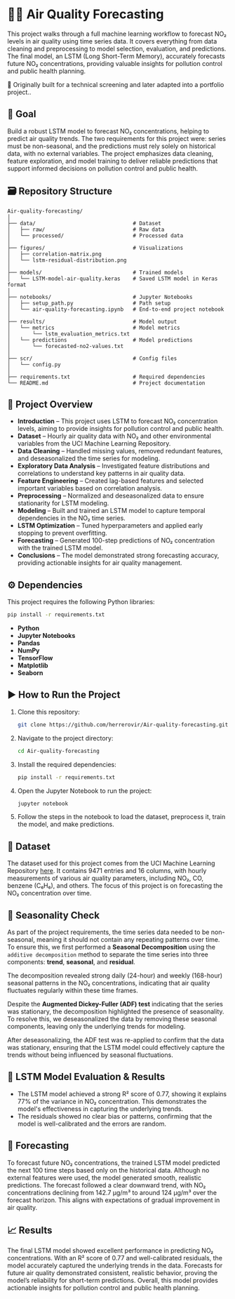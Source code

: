 # 🍃💚 Air Quality Forecasting

This project walks through a full machine learning workflow to forecast NO₂ levels in air quality using time series data. It covers everything from data cleaning and preprocessing to model selection, evaluation, and predictions. The final model, an LSTM (Long Short-Term Memory), accurately forecasts future NO₂ concentrations, providing valuable insights for pollution control and public health planning.

📌 Originally built for a technical screening and later adapted into a portfolio project..

## 🎯 Goal

Build a robust LSTM model to forecast NO₂ concentrations, helping to predict air quality trends. The two requirements for this project were: series must be non-seasonal, and the predictions must rely solely on historical data, with no external variables. The project emphasizes data cleaning, feature exploration, and model training to deliver reliable predictions that support informed decisions on pollution control and public health.

## 🗃️ Repository Structure

```plaintext
Air-quality-forecasting/
│
├── data/                               # Dataset
│   ├── raw/                            # Raw data
│   └── processed/                      # Processed data
│
├── figures/                            # Visualizations
│   ├── correlation-matrix.png        
│   └── lstm-residual-distribution.png  
│
├── models/                             # Trained models
│   └── LSTM-model-air-quality.keras    # Saved LSTM model in Keras format
│
├── notebooks/                          # Jupyter Notebooks
│   ├── setup_path.py                   # Path setup
│   └── air-quality-forecasting.ipynb   # End-to-end project notebook
│
├── results/                            # Model output
│   └── metrics                         # Model metrics
│       └── lstm_evaluation_metrics.txt
│   └── predictions                     # Model predictions
│       └── forecasted-no2-values.txt
│
├── scr/                                # Config files
│   └── config.py                       
│
├── requirements.txt                    # Required dependencies
└── README.md                           # Project documentation
```

## 📘 Project Overview

- **Introduction** – This project uses LSTM to forecast NO₂ concentration levels, aiming to provide insights for pollution control and public health.
- **Dataset** – Hourly air quality data with NO₂ and other environmental variables from the UCI Machine Learning Repository.
- **Data Cleaning** – Handled missing values, removed redundant features, and deseasonalized the time series for modeling.
- **Exploratory Data Analysis** – Investigated feature distributions and correlations to understand key patterns in air quality data.
- **Feature Engineering** – Created lag-based features and selected important variables based on correlation analysis.
- **Preprocessing** – Normalized and deseasonalized data to ensure stationarity for LSTM modeling.
- **Modeling** – Built and trained an LSTM model to capture temporal dependencies in the NO₂ time series.
- **LSTM Optimization** – Tuned hyperparameters and applied early stopping to prevent overfitting.
- **Forecasting** – Generated 100-step predictions of NO₂ concentration with the trained LSTM model.
- **Conclusions** – The model demonstrated strong forecasting accuracy, providing actionable insights for air quality management.

## ⚙️ Dependencies

This project requires the following Python libraries:

```bash
pip install -r requirements.txt
```
- **Python**
- **Jupyter Notebooks**
- **Pandas**
- **NumPy**
- **TensorFlow**
- **Matplotlib**
- **Seaborn**

## ▶️ How to Run the Project

1. Clone this repository:

   ```bash
   git clone https://github.com/herrerovir/Air-quality-forecasting.git
   ```

2. Navigate to the project directory:

   ```bash
   cd Air-quality-forecasting
   ```

3. Install the required dependencies:

   ```bash
   pip install -r requirements.txt
   ```

4. Open the Jupyter Notebook to run the project:

   ```bash
   jupyter notebook
   ```

5. Follow the steps in the notebook to load the dataset, preprocess it, train the model, and make predictions.

## 💾 Dataset

The dataset used for this project comes from the UCI Machine Learning Repository [here](https://archive.ics.uci.edu/dataset/360/air+quality). It contains 9471 entries and 16 columns, with hourly measurements of various air quality parameters, including NO₂, CO, benzene (C₆H₆), and others. The focus of this project is on forecasting the NO₂ concentration over time.

## 🌱 Seasonality Check

As part of the project requirements, the time series data needed to be non-seasonal, meaning it should not contain any repeating patterns over time. To ensure this, we first performed a **Seasonal Decomposition** using the `additive decomposition` method to separate the time series into three components: **trend**, **seasonal**, and **residual**.

The decomposition revealed strong daily (24-hour) and weekly (168-hour) seasonal patterns in the NO₂ concentrations, indicating that air quality fluctuates regularly within these time frames.

Despite the **Augmented Dickey-Fuller (ADF) test** indicating that the series was stationary, the decomposition highlighted the presence of seasonality. To resolve this, we deseasonalized the data by removing these seasonal components, leaving only the underlying trends for modeling.

After deseasonalizing, the ADF test was re-applied to confirm that the data was stationary, ensuring that the LSTM model could effectively capture the trends without being influenced by seasonal fluctuations.

## 🤖 LSTM Model Evaluation & Results

* The LSTM model achieved a strong R² score of 0.77, showing it explains 77% of the variance in NO₂ concentration. This demonstrates the model's effectiveness in capturing the underlying trends.
* The residuals showed no clear bias or patterns, confirming that the model is well-calibrated and the errors are random.

## 🔮 Forecasting

To forecast future NO₂ concentrations, the trained LSTM model predicted the next 100 time steps based only on the historical data. Although no external features were used, the model generated smooth, realistic predictions. The forecast followed a clear downward trend, with NO₂ concentrations declining from 142.7 µg/m³ to around 124 µg/m³ over the forecast horizon. This aligns with expectations of gradual improvement in air quality.

## 📈 Results

The final LSTM model showed excellent performance in predicting NO₂ concentrations. With an R² score of 0.77 and well-calibrated residuals, the model accurately captured the underlying trends in the data. Forecasts for future air quality demonstrated consistent, realistic behavior, proving the model’s reliability for short-term predictions. Overall, this model provides actionable insights for pollution control and public health planning.
